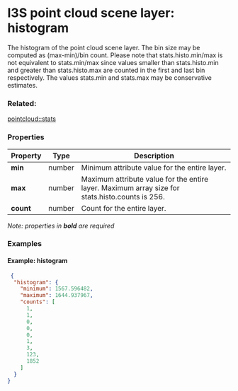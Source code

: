 # I3S point cloud scene layer: histogram

The histogram of the point cloud scene layer. The bin size may be computed as (max-min)/bin count. Please note that stats.histo.min/max is not equivalent to stats.min/max since values smaller than stats.histo.min and greater than stats.histo.max are counted in the first and last bin respectively. The values stats.min and stats.max may be conservative estimates.

### Related:

[pointcloud::stats](stats.md)
### Properties

| Property | Type | Description |
| --- | --- | --- |
| **min** | number | Minimum attribute value for the entire layer. |
| **max** | number | Maximum attribute value for the entire layer. Maximum array size for stats.histo.counts is 256. |
| **count** | number | Count for the entire layer. |

*Note: properties in **bold** are required*

### Examples 

#### Example: histogram 

```json
 {
  "histogram": {
    "minimum": 1567.596482,
    "maximum": 1644.937967,
    "counts": [
      1,
      1,
      0,
      0,
      0,
      1,
      3,
      123,
      1852
    ]
  }
} 
````


